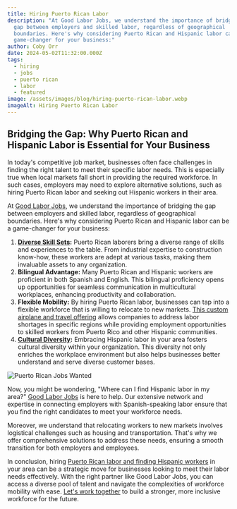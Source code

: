 ```yaml
---
title: Hiring Puerto Rican Labor
description: "At Good Labor Jobs, we understand the importance of bridging the
  gap between employers and skilled labor, regardless of geographical
  boundaries. Here's why considering Puerto Rican and Hispanic labor can be a
  game-changer for your business:"
author: Coby Orr
date: 2024-05-02T11:32:00.000Z
tags:
  - hiring
  - jobs
  - puerto rican
  - labor
  - featured
image: /assets/images/blog/hiring-puerto-rican-labor.webp
imageAlt: Hiring Puerto Rican Labor
---
```

## Bridging the Gap: Why Puerto Rican and Hispanic Labor is Essential for Your Business

In today's competitive job market, businesses often face challenges in finding the right talent to meet their specific labor needs. This is especially true when local markets fall short in providing the required workforce. In such cases, employers may need to explore alternative solutions, such as hiring Puerto Rican labor and seeking out Hispanic workers in their area.

At [Good Labor Jobs](../), we understand the importance of bridging the gap between employers and skilled labor, regardless of geographical boundaries. Here's why considering Puerto Rican and Hispanic labor can be a game-changer for your business:

1. **[Diverse Skill Sets](https://goodlaborjobs.com/about/):** Puerto Rican laborers bring a diverse range of skills and experiences to the table. From industrial expertise to construction know-how, these workers are adept at various tasks, making them invaluable assets to any organization.
2. **Bilingual Advantage:** Many Puerto Rican and Hispanic workers are proficient in both Spanish and English. This bilingual proficiency opens up opportunities for seamless communication in multicultural workplaces, enhancing productivity and collaboration.
3. **Flexible Mobility:** By hiring Puerto Rican labor, businesses can tap into a flexible workforce that is willing to relocate to new markets. [This custom airplane and travel offering](https://southernaircustoms.com/) allows companies to address labor shortages in specific regions while providing employment opportunities to skilled workers from Puerto Rico and other Hispanic communities.
4. **[Cultural Diversity](https://www.wsj.com/articles/the-business-case-for-more-diversity-11572091200):** Embracing Hispanic labor in your area fosters cultural diversity within your organization. This diversity not only enriches the workplace environment but also helps businesses better understand and serve diverse customer bases.

![Puerto Rican Jobs Wanted](/assets/images/blog/puerto-rican-jobs-wanted.webp "Puerto Rican Jobs Wanted")

Now, you might be wondering, "Where can I find Hispanic labor in my area?" [Good Labor Jobs](https://www.linkedin.com/in/cobyorr/) is here to help. Our extensive network and expertise in connecting employers with Spanish-speaking labor ensure that you find the right candidates to meet your workforce needs.

Moreover, we understand that relocating workers to new markets involves logistical challenges such as housing and transportation. That's why we offer comprehensive solutions to address these needs, ensuring a smooth transition for both employers and employees.

In conclusion, hiring [Puerto Rican labor and finding Hispanic workers](https://goodlaborjobs.com/services/) in your area can be a strategic move for businesses looking to meet their labor needs effectively. With the right partner like Good Labor Jobs, you can access a diverse pool of talent and navigate the complexities of workforce mobility with ease. [Let's work together](https://goodlaborjobs.com/contact/) to build a stronger, more inclusive workforce for the future.
